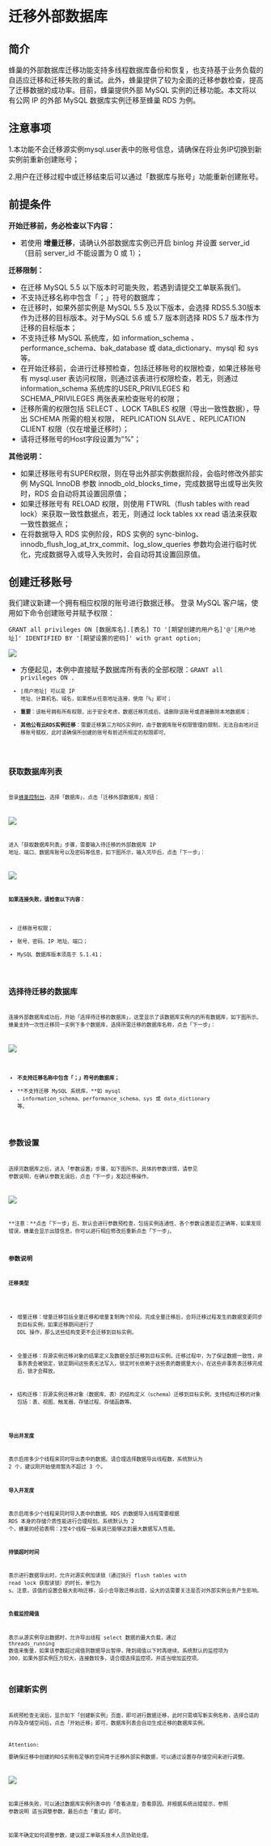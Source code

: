 # 迁移外部数据库

## 简介

蜂巢的外部数据库迁移功能支持多线程数据库备份和恢复，也支持基于业务负载的自适应迁移和迁移失败的重试。此外，蜂巢提供了较为全面的迁移参数检查，提高了迁移数据的成功率。目前，蜂巢提供外部 MySQL 实例的迁移功能。本文将以有公网 IP 的外部 MySQL 数据库实例迁移至蜂巢 RDS 为例。

## 注意事项

1.本功能不会迁移源实例mysql.user表中的账号信息，请确保在将业务IP切换到新实例前重新创建账号；

2.用户在迁移过程中或迁移结束后可以通过「数据库与账号」功能重新创建账号。

## 前提条件

**开始迁移前，务必检查以下内容：**

* 若使用 **增量迁移**，请确认外部数据库实例已开启 binlog 并设置 server_id（目前 server_id 不能设置为 0 或 1）；

**迁移限制：**

* 在迁移 MySQL 5.5 以下版本时可能失败，若遇到请提交工单联系我们。
* 不支持迁移名称中包含「；」符号的数据库；
* 在迁移时，如果外部实例是 MySQL 5.5 及以下版本，会选择 RDS5.5.30版本作为迁移的目标版本。对于MySQL 5.6 或 5.7 版本则选择 RDS 5.7 版本作为迁移的目标版本；
* 不支持迁移 MySQL 系统库，如 information_schema 、performance_schema、bak_database 或 data_dictionary、mysql 和 sys 等。
* 在开始迁移前，会进行迁移预检查，包括迁移账号的权限检查，如果迁移账号有 mysql.user  表访问权限，则通过该表进行权限检查，若无，则通过 information_schema 系统库的USER_PRIVILEGES 和 SCHEMA_PRIVILEGES 两张表来检查账号的权限；
* 迁移所需的权限包括 SELECT 、LOCK TABLES 权限（导出一致性数据），导出 SCHEMA 所需的相关权限， REPLICATION SLAVE 、REPLICATION CLIENT 权限（仅在增量迁移时）；
* 请将迁移账号的Host字段设置为“%”；

**其他说明：**

* 如果迁移账号有SUPER权限，则在导出外部实例数据阶段，会临时修改外部实例 MySQL InnoDB 参数 innodb_old_blocks_time，完成数据导出或导出失败时，RDS 会自动将其设置回原值；
* 如果迁移账号有 RELOAD 权限，则使用 FTWRL（flush tables with read lock）来获取一致性数据点，若无，则通过 lock tables xx read 语法来获取一致性数据点；
* 在将数据导入 RDS 实例阶段，RDS 实例的 sync-binlog、innodb_flush_log_at_trx_commit、log_slow_queries 参数均会进行临时优化，完成数据导入或导入失败时，会自动将其设置回原值。

## 创建迁移账号

我们建议新建一个拥有相应权限的账号进行数据迁移。 登录 MySQL 客户端，使用如下命令创建账号并赋予权限：

    GRANT all privileges ON [数据库名].[表名] TO '[期望创建的用户名]'@'[用户地址]' IDENTIFIED BY '[期望设置的密码]' with grant option;

![](../image/迁移外部数据库权限.png)

* 方便起见，本例中直接赋予数据库所有表的全部权限：<code>GRANT all privileges ON *.*<code>
* [用户地址] 可以是 IP 地址、计算机名、域名，如果想从任意地址连接，使用「%」即可；
* **重要**：该帐号拥有所有权限，出于安全考虑，数据迁移完成后，请删除该账号或直接删除本地数据库；
* **其他公有云RDS实例迁移**：需要迁移第三方RDS实例时，由于数据库账号权限管理的限制，无法自由地对迁移账号赋权，此时请确保所创建的账号有前述所规定的权限即可。

## 获取数据库列表

登录[蜂巢控制台](https://c.163.com/dashboard#/m/overview/)，选择「数据库」，点击「迁移外部数据库」按钮：

![](../image/迁移外部数据库_迁移外部数据库.png)

进入「获取数据库列表」步骤，需要输入待迁移的外部数据库 IP 地址、端口、数据库账号以及密码等信息，如下图所示，输入完毕后，点击「下一步」：

![](../image/迁移外部数据库_获取数据库列表.png)

**如果连接失败，请检查以下内容：**

* 迁移账号权限；
* 账号、密码、IP 地址、端口；
* MySQL 数据库版本须高于 5.1.41；

## 选择待迁移的数据库

连接外部数据库成功后，开始「选择待迁移的数据库」，这里显示了该数据库实例内的所有数据库，如下图所示。蜂巢支持一次性迁移同一实例下多个数据库，选择所需迁移的数据库名称，点击「下一步」：

![](../image/迁移外部数据库_选择待迁移的数据库.png)

* **不支持迁移名称中包含「；」符号的数据库；**
* **不支持迁移 MySQL 系统库，**如 mysql 、information_schema、performance_schema、sys 或 data_dictionary 等。

## 参数设置

选择完数据库之后，进入「参数设置」步骤，如下图所示。具体的参数详情，请参见 参数说明，在确认参数无误后，点击「下一步」发起迁移操作。

![](../image/迁移外部数据库_参数设置.png)

**注意：**点击「下一步」后，默认会进行参数预检查，包括实例连通性、各个参数设置是否正确等，如果发现错误，蜂巢会显示出错信息，你可以进行相应修改后重新点击「下一步」。

### 参数说明

**迁移类型**

* 增量迁移：增量迁移包括全量迁移和增量复制两个阶段。完成全量迁移后，会将迁移过程发生的数据变更同步到目标实例，如果迁移期间进行了 DDL 操作，那么这些结构变更不会迁移到目标实例。

* 全量迁移：将源实例迁移对象的结果定义及数据全部迁移到目标实例。迁移过程中，为了保证数据一致性，非事务表会被锁定，锁定期间这些表无法写入，锁定时长依赖于这些表的数据量大小，在这些非事务表迁移完成后，锁才会释放。

* 结构迁移：将源实例迁移对象（数据库、表）的结构定义（schema）迁移到目标实例。支持结构迁移的对象包括：表、视图、触发器、存储过程、存储函数等。

**导出并发度**

表示启用多少个线程来同时导出表中的数据。请合理选择数据导出线程数，系统默认为 2 个，建议刚开始使用暂先不超过 3 个。

**导入并发度**

表示启用多少个线程来同时导入表中的数据。RDS 的数据导入线程需要根据 RDS 本身的存储介质性能进行合理规划。系统默认为 2 个，蜂巢的经验表明：2至4个线程一般来说已能够达到最大数据写入性能。

**持锁超时时间**

表示进行数据导出时，允许对源实例加读锁（通过执行 flush tables with read lock 获取读锁）的时长，单位为 s。注意，该值的设置会极大影响迁移，设小会导致迁移出错，设大的话需要关注是否对外部实例业务产生影响。

**负载监控阈值**

表示从源实例导出数据时，允许导出线程 select 数据的最大负载，通过 threads_running 数值来衡量，如果该参数超过阈值则数据导出暂停，降到阈值以下时再继续。系统默认的监控项为 300，如果外部实例压力较大，连接数较多，请合理选择监控项，并适当增加监控项。

## 创建新实例

系统预检查无误后，显示如下「创建新实例」页面，即可进行数据迁移，此时只需填写新实例名称，选择合适的内存及存储空间后，点击「开始迁移」即可，数据库列表会自动生成迁移的数据库实例。

<span>Attention:</span><div class="alertContent">要确保迁移中创建的RDS实例有足够的空间用于迁移外部实例数据，可以通过设置存存储空间来进行调整。</div>

![](../image/迁移外部数据库_创建新实例.png)

如果迁移失败，可以通过数据库实例列表中的「查看进度」查看原因。并根据系统出错提示，参照 参数说明 适当调整参数，最后点击「重试」即可。

如果不确定如何调整参数，建议提工单联系技术人员协助处理。